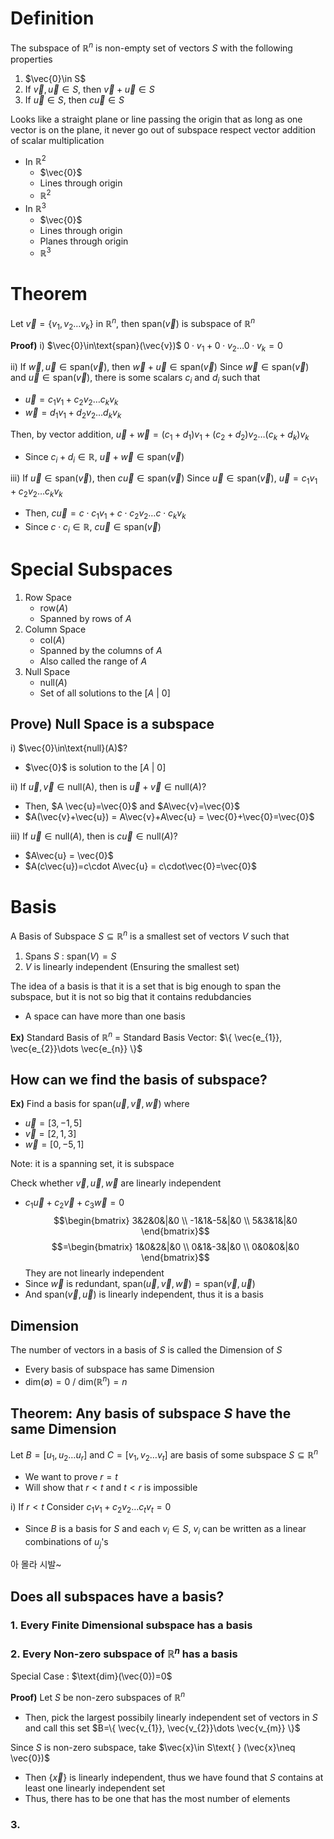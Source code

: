 # Definition
The subspace of $\mathbb{R}^{n}$ is non-empty set of vectors $S$ with the following properties
1. $\vec{0}\in S$
2. If $\vec{v}, \vec{u}\in S$, then $\vec{v}+\vec{u}\in S$
3. If $\vec{u}\in S$, then $c \vec{u}\in S$

Looks like a straight plane or line passing the origin that as long as one vector is on the plane, it never go out of subspace respect vector addition of scalar multiplication
- In $\mathbb{R}^{2}$
	- $\vec{0}$
	- Lines through origin
	- $\mathbb{R}^{2}$
- In $\mathbb{R}^{3}$
	-  $\vec{0}$
	- Lines through origin
	- Planes through origin
	- $\mathbb{R}^{3}$

# Theorem
Let $\vec{v}=\{ v_{1},v_{2}\dots v_{k} \}$ in $\mathbb{R}^{n}$, then $\text{span}(\vec{v})$ is subspace of $\mathbb{R}^{n}$

**Proof)**
i) $\vec{0}\in\text{span}(\vec{v})$
$0\cdot v_{1}+0\cdot v_{2}\dots 0\cdot v_{k}=0$

ii) If $\vec{w}, \vec{u}\in \text{span}(\vec{v})$, then $\vec{w}+\vec{u}\in \text{span}(\vec{v})$
Since $\vec{w}\in\text{span}(\vec{v})$ and $\vec{u}\in\text{span}(\vec{v})$, there is some scalars $c_{i}$ and $d_{i}$ such that
- $\vec{u}=c_{1}v_{1}+c_{2}v_{2}\dots c_{k}v_{k}$
- $\vec{w}=d_{1}v_{1}+d_{2}v_{2}\dots d_{k}v_{k}$

Then, by vector addition,
$\vec{u}+\vec{w}=(c_{1}+d_{1})v_{1}+(c_{2}+d_{2})v_{2}\dots(c_{k}+d_{k})v_{k}$
- Since $c_{i}+d_{i}\in\mathbb{R}$, $\vec{u}+\vec{w}\in\text{span}(\vec{v})$

iii) If $\vec{u}\in \text{span}(\vec{v})$, then $c \vec{u}\in \text{span}(\vec{v})$
Since $\vec{u}\in\text{span}(\vec{v})$, $\vec{u}=c_{1}v_{1}+c_{2}v_{2}\dots c_{k}v_{k}$
- Then, $c\vec{u}=c\cdot c_{1}v_{1}+c\cdot c_{2}v_{2}\dots c\cdot c_{k}v_{k}$
- Since $c\cdot c_{i}\in\mathbb{R}$, $c \vec{u}\in\text{span}(\vec{v})$

# Special Subspaces
1. Row Space
	- $\text{row}(A)$
	- Spanned by rows of $A$
2. Column Space
	- $\text{col}(A)$
	- Spanned by the columns of $A$
	- Also called the range of $A$
3. Null Space
	- $\text{null}(A)$
	- Set of all solutions to the $[A\text{ | }0]$

## Prove) Null Space is a subspace
i) $\vec{0}\in\text{null}(A)$?
- $\vec{0}$ is solution to the $[A\text{ | }0]$

ii) If $\vec{u}, \vec{v}\in\text{null(A)}$, then is $\vec{u}+\vec{v}\in\text{null}(A)$?
- Then, $A \vec{u}=\vec{0}$ and $A\vec{v}=\vec{0}$
- $A(\vec{v}+\vec{u}) = A\vec{v}+A\vec{u} = \vec{0}+\vec{0}=\vec{0}$

iii) If $\vec{u}\in\text{null}(A)$, then is $c\vec{u}\in\text{null}(A)$?
- $A\vec{u} = \vec{0}$
- $A(c\vec{u})=c\cdot A\vec{u} = c\cdot\vec{0}=\vec{0}$

# Basis
A Basis of Subspace $S\subseteq\mathbb{R}^{n}$ is a smallest set of vectors $V$ such that
1. Spans $S$ : $\text{span}(V)=S$
2. $V$ is linearly independent (Ensuring the smallest set)

The idea of a basis is that it is a set that is big enough to span the subspace, but it is not so big that it contains redubdancies
- A space can have more than one basis

**Ex)**
Standard Basis of $\mathbb{R}^{n}$ = Standard Basis Vector: $\{ \vec{e_{1}}, \vec{e_{2}}\dots \vec{e_{n}} \}$

## How can we find the basis of subspace?
**Ex)**
Find a basis for $\text{span}(\vec{u}, \vec{v}, \vec{w})$ where
- $\vec{u}=[3,-1,5]$
- $\vec{v}=[2,1,3]$
- $\vec{w}=[0,-5,1]$

Note: it is a spanning set, it is subspace

Check whether $\vec{v}, \vec{u}, \vec{w}$ are linearly independent
- $c_{1}\vec{u}+c_{2}\vec{v}+c_{3}\vec{w}=0$
$$\begin{bmatrix}
3&2&0&|&0 \\
-1&1&-5&|&0 \\
5&3&1&|&0
\end{bmatrix}$$
$$=\begin{bmatrix}
1&0&2&|&0 \\
0&1&-3&|&0 \\
0&0&0&|&0
\end{bmatrix}$$
They are not linearly independent
- Since $\vec{w}$ is redundant, $\text{span}(\vec{u}, \vec{v}, \vec{w})=\text{span}(\vec{v}, \vec{u})$
- And $\text{span}(\vec{v}, \vec{u})$ is linearly independent, thus it is a basis

## Dimension
The number of vectors in a basis of $S$ is called the Dimension of $S$
- Every basis of subspace has same Dimension
- $\text{dim}(\emptyset)=0$ / $\text{dim}(\mathbb{R}^{n})=n$

## Theorem: Any basis of subspace $S$ have the same Dimension
Let $B=[u_{1},u_{2}\dots u_{r}]$ and $C=[v_{1},v_{2}\dots v_{t}]$ are basis of some subspace $S\subseteq \mathbb{R}^{n}$
- We want to prove $r=t$
- Will show that $r<t$ and $t<r$ is impossible

i) If $r<t$
Consider $c_{1}v_{1}+c_{2}v_{2}\dots c_{t}v_{t}=0$
- Since $B$ is a basis for $S$ and each $v_{i}\in S$, $v_{i}$ can be written as a linear combinations of $u_{j}$'s

아 몰라 시발~

## Does all subspaces have a basis?
### 1. Every Finite Dimensional subspace has a basis
### 2. Every Non-zero subspace of $\mathbb{R}^{n}$ has a basis
Special Case : $\text{dim}(\vec{0})=0$

**Proof)**
Let $S$ be non-zero subspaces of $\mathbb{R}^{n}$
- Then, pick the largest possibily linearly independent set of vectors in $S$ and call this set $B=\{ \vec{v_{1}}, \vec{v_{2}}\dots \vec{v_{m}} \}$

Since $S$ is non-zero subspace, take $\vec{x}\in S\text{ } (\vec{x}\neq \vec{0})$
- Then $\{ \vec{x} \}$ is linearly independent, thus we have found that $S$ contains at least one linearly independent set
- Thus, there has to be one that has the most number of elements



### 3. 
